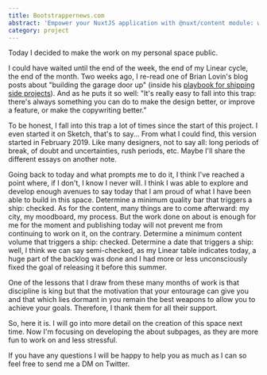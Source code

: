 ```yaml
---
title: Bootstrappernews.com
abstract: 'Empower your NuxtJS application with @nuxt/content module: write in a content/ directory and fetch your Markdown, JSON, YAML and CSV files through a MongoDB like API, acting as a Git-based Headless CMS.'
category: project
---
```


Today I decided to make the work on my personal space public.

I could have waited until the end of the week, the end of my Linear cycle, the end of the month. Two weeks ago, I re-read one of Brian Lovin's blog posts about "building the garage door up" (inside his [playbook for shipping side projects](https://brianlovin.com/writing/my-playbook-for-shipping-side-projects)). And as he puts it so well: "It's really easy to fall into this trap: there's always something you can do to make the design better, or improve a feature, or make the copywriting better."

To be honest, I fall into this trap a lot of times since the start of this project. I even started it on Sketch, that's to say... From what I could find, this version started in February 2019. Like many designers, not to say all: long periods of break, of doubt and uncertainties, rush periods, etc. Maybe I'll share the different essays on another note.

Going back to today and what prompts me to do it, I think I've reached a point where, if I don't, I know I never will. I think I was able to explore and develop enough avenues to say today that I am proud of what I have been able to build in this space. Determine a minimum quality bar that triggers a ship: checked. As for the content, many things are to come afterward: my city, my moodboard, my process. But the work done on about is enough for me for the moment and publishing today will not prevent me from continuing to work on it, on the contrary. Determine a minimum content volume that triggers a ship: checked. Determine a date that triggers a ship: well, I think we can say semi-checked, as my Linear table indicates today, a huge part of the backlog was done and I had more or less unconsciously fixed the goal of releasing it before this summer.

One of the lessons that I draw from these many months of work is that discipline is king but that the motivation that your entourage can give you and that which lies dormant in you remain the best weapons to allow you to achieve your goals. Therefore, I thank them for all their support.

So, here it is. I will go into more detail on the creation of this space next time. Now I'm focusing on developing the about subpages, as they are more fun to work on and less stressful.

If you have any questions I will be happy to help you as much as I can so feel free to send me a DM on Twitter.